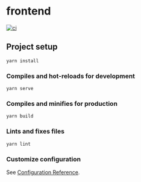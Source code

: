 # frontend

[![ci](https://github.com/ferromarket/frontend/actions/workflows/main.yml/badge.svg?event=push)](https://github.com/ferromarket/frontend/actions/workflows/main.yml)

## Project setup
```
yarn install
```

### Compiles and hot-reloads for development
```
yarn serve
```

### Compiles and minifies for production
```
yarn build
```

### Lints and fixes files
```
yarn lint
```

### Customize configuration
See [Configuration Reference](https://cli.vuejs.org/config/).
